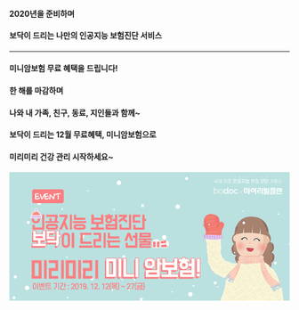 #### 2020년을 준비하며
#### 보닥이 드리는 나만의 인공지능 보험진단 서비스
__________________________________________
#### 미니암보험 무료 혜택을 드립니다!
 
#### 한 해를 마감하며
#### 나와 내 가족, 친구, 동료, 지인들과 함께~
#### 보닥이 드리는 12월 **무료혜택**, **미니암보험**으로
#### 미리미리 건강 관리 시작하세요~

![alt img](https://raw.githubusercontent.com/aijinet/doctor-contents/master/contents/201912/191212/samsung_evnet.png)
